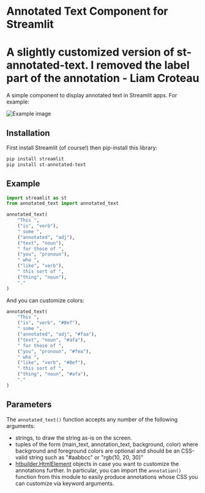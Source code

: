 # Annotated Text Component for Streamlit

# A slightly customized version of st-annotated-text. I removed the label part of the annotation - Liam Croteau

A simple component to display annotated text in Streamlit apps. For example:

![Example image](https://github.com/tvst/st-annotated-text/raw/master/example.png)

## Installation

First install Streamlit (of course!) then pip-install this library:

```bash
pip install streamlit
pip install st-annotated-text
```

## Example

```python
import streamlit as st
from annotated_text import annotated_text

annotated_text(
    "This ",
    ("is", "verb"),
    " some ",
    ("annotated", "adj"),
    ("text", "noun"),
    " for those of ",
    ("you", "pronoun"),
    " who ",
    ("like", "verb"),
    " this sort of ",
    ("thing", "noun"),
    "."
)
```

And you can customize colors:

```python
annotated_text(
    "This ",
    ("is", "verb", "#8ef"),
    " some ",
    ("annotated", "adj", "#faa"),
    ("text", "noun", "#afa"),
    " for those of ",
    ("you", "pronoun", "#fea"),
    " who ",
    ("like", "verb", "#8ef"),
    " this sort of ",
    ("thing", "noun", "#afa"),
    "."
)
```

## Parameters

The `annotated_text()` function accepts any number of the following arguments:

- strings, to draw the string as-is on the screen.
- tuples of the form (main_text, annotation_text, background, color) where
  background and foreground colors are optional and should be an CSS-valid string such as
  "#aabbcc" or "rgb(10, 20, 30)"
- [htbuilder.HtmlElement](https://github.com/tvst/htbuilder) objects in case you want to customize
  the annotations further. In particular, you can import the `annotation()` function from this
  module to easily produce annotations whose CSS you can customize via keyword arguments.
